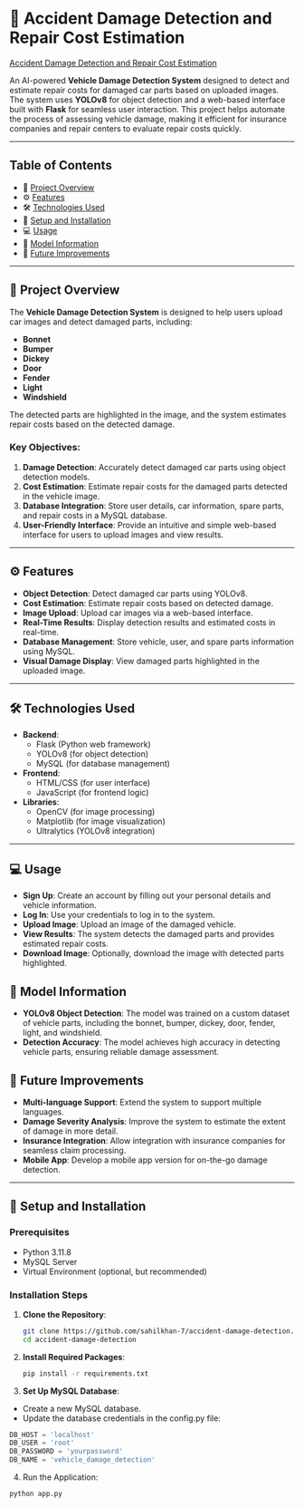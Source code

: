 # 🤖 Accident Damage Detection and Repair Cost Estimation

[Accident Damage Detection and Repair Cost Estimation](https://github.com/user-attachments/assets/5b6b8a1d-cb9c-4b57-87a5-dc80ceeb955e)

An AI-powered **Vehicle Damage Detection System** designed to detect and estimate repair costs for damaged car parts based on uploaded images. The system uses **YOLOv8** for object detection and a web-based interface built with **Flask** for seamless user interaction. This project helps automate the process of assessing vehicle damage, making it efficient for insurance companies and repair centers to evaluate repair costs quickly.

---

## Table of Contents

- 🚗 [Project Overview](#project-overview)
- ⚙️ [Features](#features)
- 🛠️ [Technologies Used](#technologies-used)
- 📝 [Setup and Installation](#setup-and-installation)
- 💻 [Usage](#usage)
- 🤖 [Model Information](#model-information)
- 🚀 [Future Improvements](#future-improvements)
---

## 🚗 Project Overview

The **Vehicle Damage Detection System** is designed to help users upload car images and detect damaged parts, including:
- **Bonnet**
- **Bumper**
- **Dickey**
- **Door**
- **Fender**
- **Light**
- **Windshield**

The detected parts are highlighted in the image, and the system estimates repair costs based on the detected damage.

### Key Objectives:
1. **Damage Detection**: Accurately detect damaged car parts using object detection models.
2. **Cost Estimation**: Estimate repair costs for the damaged parts detected in the vehicle image.
3. **Database Integration**: Store user details, car information, spare parts, and repair costs in a MySQL database.
4. **User-Friendly Interface**: Provide an intuitive and simple web-based interface for users to upload images and view results.

---

## ⚙️ Features

- **Object Detection**: Detect damaged car parts using YOLOv8.
- **Cost Estimation**: Estimate repair costs based on detected damage.
- **Image Upload**: Upload car images via a web-based interface.
- **Real-Time Results**: Display detection results and estimated costs in real-time.
- **Database Management**: Store vehicle, user, and spare parts information using MySQL.
- **Visual Damage Display**: View damaged parts highlighted in the uploaded image.

---

## 🛠️ Technologies Used

- **Backend**: 
  - Flask (Python web framework)
  - YOLOv8 (for object detection)
  - MySQL (for database management)
- **Frontend**: 
  - HTML/CSS (for user interface)
  - JavaScript (for frontend logic)
- **Libraries**: 
  - OpenCV (for image processing)
  - Matplotlib (for image visualization)
  - Ultralytics (YOLOv8 integration)

---
## 💻 Usage
- **Sign Up**: Create an account by filling out your personal details and vehicle information.
- **Log In**: Use your credentials to log in to the system.
- **Upload Image**: Upload an image of the damaged vehicle.
- **View Results**: The system detects the damaged parts and provides estimated repair costs.
- **Download Image**: Optionally, download the image with detected parts highlighted.

## 🤖 Model Information
- **YOLOv8 Object Detection**: The model was trained on a custom dataset of vehicle parts, including the bonnet, bumper, dickey, door, fender, light, and windshield.
- **Detection Accuracy**: The model achieves high accuracy in detecting vehicle parts, ensuring reliable damage assessment.

## 🚀 Future Improvements
- **Multi-language Support**: Extend the system to support multiple languages.
- **Damage Severity Analysis**: Improve the system to estimate the extent of damage in more detail.
- **Insurance Integration**: Allow integration with insurance companies for seamless claim processing.
- **Mobile App**: Develop a mobile app version for on-the-go damage detection.

---

## 📝 Setup and Installation

### Prerequisites
- Python 3.11.8
- MySQL Server
- Virtual Environment (optional, but recommended)
  
### Installation Steps

1. **Clone the Repository**:
   ```bash
   git clone https://github.com/sahilkhan-7/accident-damage-detection.git
   cd accident-damage-detection
   ```

2. **Install Required Packages**:
   ```bash
   pip install -r requirements.txt
   ```

3. **Set Up MySQL Database**:
 - Create a new MySQL database.
 - Update the database credentials in the config.py file:
  ```python
  DB_HOST = 'localhost'
  DB_USER = 'root'
  DB_PASSWORD = 'yourpassword'
  DB_NAME = 'vehicle_damage_detection'
  ```
4. Run the Application:
  ```bash
  python app.py
  ```
